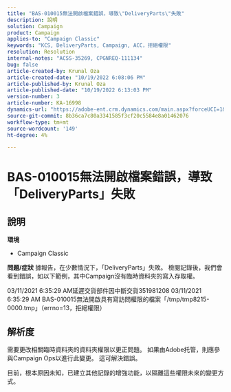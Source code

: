 ```yaml
---
title: "BAS-010015無法開啟檔案錯誤，導致\"DeliveryParts\"失敗"
description: 說明
solution: Campaign
product: Campaign
applies-to: "Campaign Classic"
keywords: "KCS, DeliveryParts, Campaign, ACC，拒絕權限"
resolution: Resolution
internal-notes: "ACSS-35269, CPGNREQ-111134"
bug: false
article-created-by: Krunal Oza
article-created-date: "10/19/2022 6:08:06 PM"
article-published-by: Krunal Oza
article-published-date: "10/19/2022 6:13:03 PM"
version-number: 3
article-number: KA-16998
dynamics-url: "https://adobe-ent.crm.dynamics.com/main.aspx?forceUCI=1&pagetype=entityrecord&etn=knowledgearticle&id=27565ff7-d84f-ed11-bba2-00224808679b"
source-git-commit: 8b36ca7c80a3341585f3cf20c5584e8a01462076
workflow-type: tm+mt
source-wordcount: '149'
ht-degree: 4%

---
```


# BAS-010015無法開啟檔案錯誤，導致「DeliveryParts」失敗

## 說明

<b>環境</b>
- Campaign Classic



<b>問題/症狀</b>
據報告，在少數情況下，「DeliveryParts」失敗。 檢閱記錄後，我們會看到錯誤，如以下範例，其中Campaign沒有臨時資料夾的寫入存取權。

03/11/2021 6:35:29 AM延遲交貨部件因中斷交貨351981208 03/11/2021 6:35:29 AM BAS-010015無法開啟具有寫訪問權限的檔案「/tmp/tmp8215-0000.tmp」（errno=13，拒絕權限）




## 解析度


需要更改相關臨時資料夾的資料夾權限以更正問題。 如果由Adobe托管，則應參與Campaign Ops以進行此變更。 這可解決錯誤。

目前，根本原因未知，已建立其他記錄的增強功能，以隔離這些權限未來的變更方式。

